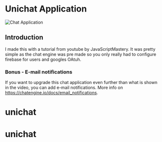 # Unichat Application

![Chat Application](https://i.ibb.co/GJwyy9m/Bv9-Js3-QLOLY-HD.jpg)

## Introduction
I made this with a tutorial from youtube by JavaScriptMastery. It was pretty simple as the chat engine was pre made so you only really had to configure firebase for users and googles OAtuh.

### Bonus - E-mail notifications
If you want to upgrade this chat application even further than what is shown in the video, you can add e-mail notifications. More info on https://chatengine.io/docs/email_notifications.
# unichat

# unichat

